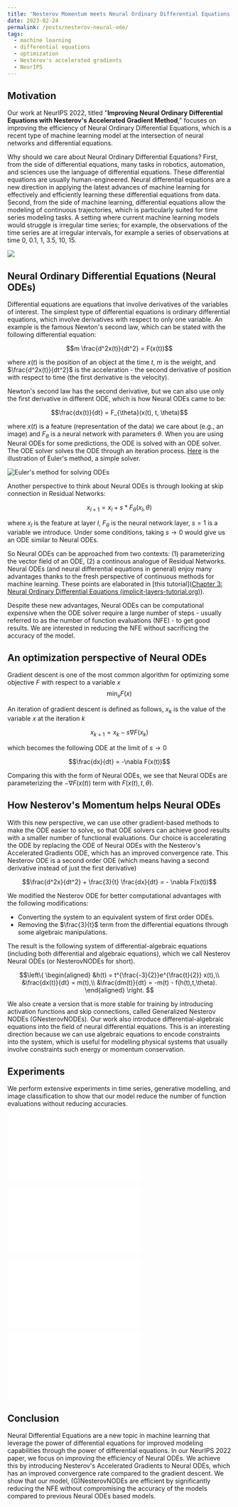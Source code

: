 ```yaml
---
title: 'Nesterov Momentum meets Neural Ordinary Differential Equations'
date: 2023-02-24
permalink: /posts/nesterov-neural-ode/
tags:
  - machine learning
  - differential equations
  - optimization
  - Nesterov's accelerated gradients
  - NeurIPS
---
```


## Motivation

Our work at NeurIPS 2022, titled "**Improving Neural Ordinary Differential Equations with Nesterov's Accelerated Gradient Method**," focuses on improving the efficiency of Neural Ordinary Differential Equations, which is a recent type of machine learning model at the intersection of neural networks and differential equations.

Why should we care about Neural Ordinary Differential Equations? First, from the side of differential equations, many tasks in robotics, automation, and sciences use the language of differential equations. These differential equations are usually human-engineered. Neural differential equations are a new direction in applying the latest advances of machine learning for effectively and efficiently learning these differential equations from data. Second, from the side of machine learning, differential equations allow the modeling of continuous trajectories, which is particularly suited for time series modeling tasks. A setting where current machine learning models would struggle is irregular time series; for example, the observations of the time series are at irregular intervals, for example a series of observations at time 0, 0.1, 1, 3.5, 10, 15.

![](Physionet-example.png)
  

## Neural Ordinary Differential Equations (Neural ODEs)

Differential equations are equations that involve derivatives of the variables of interest. The simplest type of differential equations is ordinary differential equations, which involve derivatives with respect to only one variable. An example is the famous Newton's second law, which can be stated with the following differential equation:

$$m \frac{d^2x(t)}{dt^2} = F(x(t))$$

where $x(t)$ is the position of an object at the time $t$, $m$ is the weight, and $\frac{d^2x(t)}{dt^2}$ is the acceleration - the second derivative of position with respect to time (the first derivative is the velocity).

Newton's second law has the second derivative, but we can also use only the first derivative in different ODE, which is how Neural ODEs came to be:

$$\frac{dx(t)}{dt} = F_{\theta}(x(t), t, \theta)$$
  
where $x(t)$ is a feature (representation of the data) we care about (e.g., an image) and $F_{\theta}$ is a neural network with parameters $\theta$. When you are using Neural ODEs for some predictions, the ODE is solved with an ODE solver. The ODE solver solves the ODE through an iteration process. [Here](https://raw.githubusercontent.com/pranabendra/articles/master/Euler-method/images/Euler.png) is the illustration of Euler's method, a simple solver.

![Euler's method for solving ODEs](euler-method)

Another perspective to think about Neural ODEs is through looking at skip connection in Residual Networks:

$$x_{l+1} = x_{l} + s * F_{\theta}(x_l, \theta)$$

where $x_l$ is the feature at layer $l$, $F_{\theta}$ is the neural network layer, $s=1$ is a variable we introduce. Under some conditions, taking $s \rightarrow 0$ would give us an ODE similar to Neural ODEs.

So Neural ODEs can be approached from two contexts: (1) parameterizing the vector field of an ODE, (2) a continous analogue of Residual Networks. Neural ODEs (and neural differential equations in general) enjoy many advantages thanks to the fresh perspective of continuous methods for machine learning. These points are elaborated in [this tutorial]([Chapter 3: Neural Ordinary Differential Equations (implicit-layers-tutorial.org)](http://implicit-layers-tutorial.org/neural_odes/)).

Despite these new advantages, Neural ODEs can be computational expensive when the ODE solver require a large number of steps - usually referred to as the number of function evaluations (NFE) - to get good results. We are interested in reducing the NFE without sacrificing the accuracy of the model.
  

## An optimization perspective of Neural ODEs
Gradient descent is one of the most common algorithm for optimizing some objective $F$ with respect to a variable $x$
$$\min_x F(x)$$

An iteration of gradient descent is defined as follows, $x_k$ is the value of the variable $x$ at the iteration $k$

$$x_{k+1} = x_{k} - s \nabla F(x_k)$$

which becomes the following ODE at the limit of $s \rightarrow 0$ 

$$\frac{dx}{dt} = -\nabla F(x(t))$$

Comparing this with the form of Neural ODEs, we see that Neural ODEs are parameterizing the $-\nabla F(x(t))$ term with $F(x(t), t, \theta)$.

## How Nesterov's Momentum helps Neural ODEs

With this new perspective, we can use other gradient-based methods to make the ODE easier to solve, so that ODE solvers can achieve good results with a smaller number of functional evaluations. Our choice is accelerating the ODE by replacing the ODE of Neural ODEs with the Nesterov's Accelerated Gradients ODE, which has an improved convergence rate. This Nesterov ODE is a second order ODE (which means having a second derivative instead of just the first derivative)

$$\frac{d^2x}{dt^2} + \frac{3}{t} \frac{dx}{dt} = - \nabla F(x(t))$$

We modified the Nesterov ODE for better computational advantages with the following modifications: 
- Converting the system to an equivalent system of first order ODEs.
- Removing the $\frac{3}{t}$ term from the differential equations through some algebraic manipulations.

The result is the following system of differential-algebraic equations (including both differential and algebraic equations), which we call Nesterov Neural ODEs (or NesterovNODEs for short).

$$\left\{
  \begin{aligned}
    &h(t) = t^{\frac{-3}{2}}e^{\frac{t}{2}} x(t),\\
    &\frac{dx(t)}{dt} = m(t),\\
    &\frac{dm(t)}{dt} = -m(t) - f(h(t),t,\theta).
  \end{aligned}
  \right.
$$

We also create a version that is more stable for training by introducing activation functions and skip connections, called Generalized Nesterov NODEs (GNesterovNODEs).
Our work also introduce differential-algebraic equations into the field of neural differential equations. This is an interesting direction because we can use algebraic equations to encode constraints into the system, which is useful for modelling physical systems that usually involve constraints such energy or momentum conservation.

## Experiments
We perform extensive experiments in time series, generative modelling, and image classification to show that our model reduce the number of function evaluations without reducing accuracies.

![CIFAR10](cifar.pdf)

![HumanViz](human_viz.pdf)

![Continuous Normalizing Flow with MNIST](cnf_mnist_viz.pdf)

![Walker2d](walker2d.pdf)

## Conclusion
Neural Differential Equations are a new topic in machine learning that leverage the power of differential equations for improved modeling capabilities through the power of differential equations. In our NeurIPS 2022 paper, we focus on improving the efficiency of Neural ODEs. We achieve this by introducing Nesterov's Accelerated Gradients to Neural ODEs, which has an improved convergence rate compared to the gradient descent. We show that our model, (G)NesterovNODEs are efficient by significantly reducing the NFE without compromising the accuracy of the models compared to previous Neural ODEs based models.